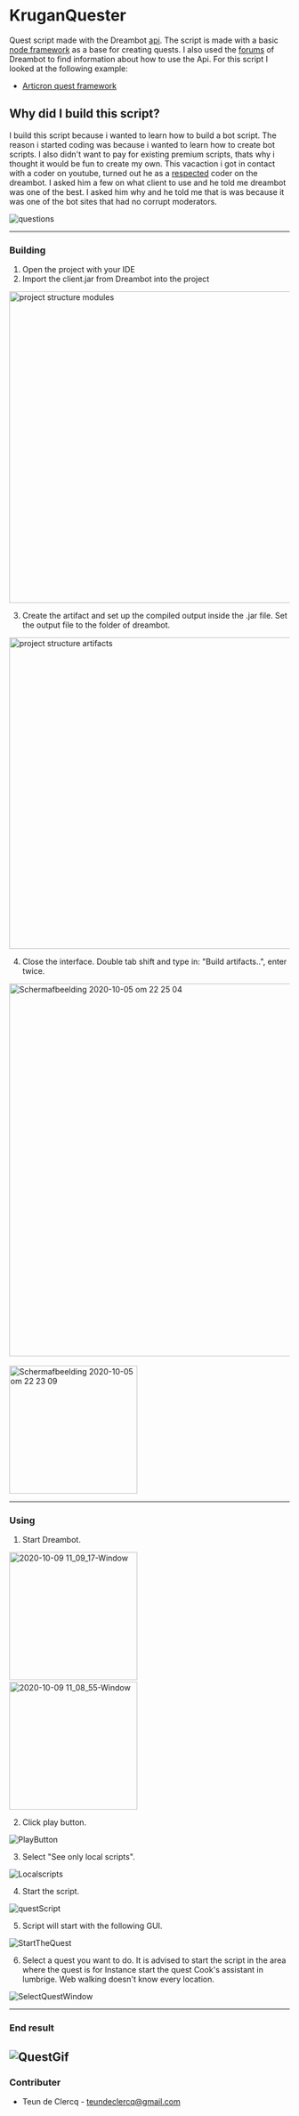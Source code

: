 # KruganQuester

Quest script made with the Dreambot [api](https://dreambot.org/javadocs/). The script is made with a basic [node framework](https://dreambot.org/forums/index.php?/topic/1747-basic-node-framework-w-example-node/) as a base for creating quests. I also used the [forums](https://dreambot.org/forums/index.php) of Dreambot to find information about how to use the Api. For this script I looked at the following example:

- [Articron quest framework](https://github.com/articron/Quest-skeleton/tree/master/src/org/dreambot/articron)


## Why did I build this script?
I build this script because i wanted to learn how to build a bot script. The reason i started coding was because i wanted to learn how to create bot scripts. I also didn't want to pay for existing premium scripts, thats why i thought it would be fun to create my own. This vacaction i got in contact with a coder on youtube, turned out he as a [respected](https://dreambot.org/forums/index.php?/profile/18109-hoodz/) coder on the dreambot. I asked him a few on what client to use and he told me dreambot was one of the best. I asked him why and he told me that is was because it was one of the bot sites that had no corrupt moderators. 

![questions](https://user-images.githubusercontent.com/42863867/95595612-a5c6e600-0a4c-11eb-8536-17ff8e747747.png) 

---
### Building

1. Open the project with your IDE
2. Import the client.jar from Dreambot into the project

<img width="560" alt="project structure modules" src="https://user-images.githubusercontent.com/42863867/95125430-4075ab00-0755-11eb-962a-c6709b867cb4.png">

3. Create the artifact and set up the compiled output inside the .jar file. Set the output file to the folder of dreambot.
<img width="560" alt="project structure artifacts" src="https://user-images.githubusercontent.com/42863867/95126669-1fae5500-0757-11eb-904d-e793b78d578b.png">

4. Close the interface. Double tab shift and type in: "Build artifacts..", enter twice.

<img width="670" alt="Schermafbeelding 2020-10-05 om 22 25 04" src="https://user-images.githubusercontent.com/42863867/95128425-afed9980-0759-11eb-8461-ebf59c5224c2.png">&nbsp;<br/>
<img width="230" alt="Schermafbeelding 2020-10-05 om 22 23 09" src="https://user-images.githubusercontent.com/42863867/95128247-6f8e1b80-0759-11eb-8dd5-6007fac5a212.png">

---
### Using

1. Start Dreambot.

<img width="230" alt="2020-10-09 11_09_17-Window" src="https://user-images.githubusercontent.com/42863867/95583804-fb939200-0a3c-11eb-96d3-295d2c39665a.png">&nbsp;<br/>
<img width="230" alt="2020-10-09 11_08_55-Window" src="https://user-images.githubusercontent.com/42863867/95583708-d3a42e80-0a3c-11eb-8fca-ef8bc9427f74.png">


2. Click play button.

![PlayButton](https://user-images.githubusercontent.com/42863867/95583959-3a294c80-0a3d-11eb-8fca-c5b4f5d403e8.png)

3. Select "See only local scripts".

![Localscripts](https://user-images.githubusercontent.com/42863867/95584416-ff73e400-0a3d-11eb-884c-04aa6772ea5f.png)

4. Start the script.

![questScript](https://user-images.githubusercontent.com/42863867/95584106-73fa5300-0a3d-11eb-808f-70e457541260.png)

5. Script will start with the following GUI.

![StartTheQuest](https://user-images.githubusercontent.com/42863867/95583982-3dbcd380-0a3d-11eb-8e11-f49a32c88cfe.png)

6. Select a quest you want to do. It is advised to start the script in the area where the quest is for Instance start the quest Cook's assistant in lumbrige. Web walking doesn't know every location.

![SelectQuestWindow](https://user-images.githubusercontent.com/42863867/95583976-3c8ba680-0a3d-11eb-87dc-aef3a4956d9d.png)

---
### End result

![QuestGif](https://user-images.githubusercontent.com/42863867/95583395-5d073100-0a3c-11eb-916b-7bed9aba3065.gif)
---
### Contributer

- Teun de Clercq - teundeclercq@gmail.com
